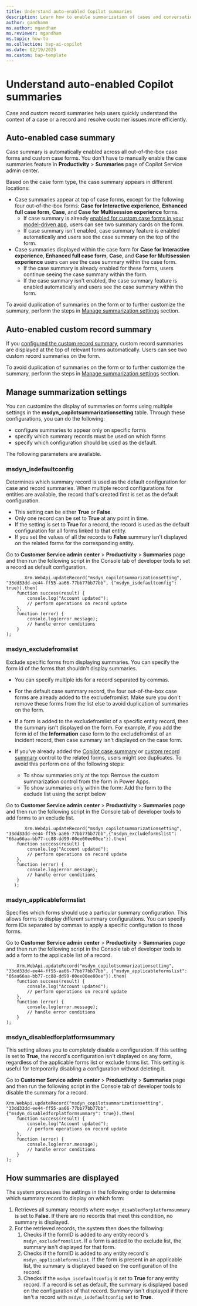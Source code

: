 ```yaml
---
title: Understand auto-enabled Copilot summaries
description: Learn how to enable summarization of cases and conversations using Copilot in Customer Service.
author: gandhamm
ms.author: mgandham
ms.reviewer: mgandham
ms.topic: how-to 
ms.collection: bap-ai-copilot
ms.date: 02/19/2025
ms.custom: bap-template 
---
```


# Understand auto-enabled Copilot summaries

Case and custom record summaries help users quickly understand the context of a case or a record and resolve customer issues more efficiently. 

## Auto-enabled case summary

Case summary is automatically enabled across all out-of-the-box case forms and custom case forms. You don't have to manually enable the case summaries feature in **Productivity** > **Summaries** page of Copilot Service admin center.

Based on the case form type, the case summary appears in different locations:

-  Case summaries appear at top of case forms, except for the following four out-of-the-box forms: **Case for Interactive experience**, **Enhanced full case form**, **Case**, and **Case for Multisession experience** forms.
    - If case summary is already [enabled for custom case forms in your model-driven app](/dynamics365/customer-service/administer/copilot-powerapps-settings), users can see two summary cards on the form. 
    - If case summary isn't enabled, case summary feature is enabled automatically and users see the case summary on the top of the form.
- Case summaries displayed within the case form for **Case for Interactive experience**, **Enhanced full case form**, **Case**, and **Case for Multisession experience** users can see the case summary within the case form. 
   - If the case summary is already enabled for these forms, users continue seeing the case summary within the form.
   - If the case summary isn't enabled, the case summary feature is enabled automatically and users see the case summary within the form.

To avoid duplication of summaries on the form or to further customize the summary, perform the steps in [Manage summarization settings](#manage-summarization-settings) section.

## Auto-enabled custom record summary

If you [configured the custom record summary](copilot-enable-custom-record-summaries.md#configure-the-custom-record-summary), custom record summaries are displayed at the top of relevant forms automatically. Users can see two custom record summaries on the form.


To avoid duplication of summaries on the form or to further customize the summary, perform the steps in [Manage summarization settings](#manage-summarization-settings) section.


## Manage summarization settings

You can customize the display of summaries on forms using multiple settings in the **msdyn_copilotsummarizationsetting** table. Through these configurations, you can do the following:

  - configure summaries to appear only on specific forms
  - specify which summary records must be used on which forms
  -  specify which configuration should be used as the default. 

 The following parameters are available.

### msdyn_isdefaultconfig

Determines which summary record is used as the default configuration for case and record summaries. When multiple record configurations for entities are available, the record that's created first is set as the default configuration. 

-  This setting can be either **True** or **False**. 
- Only one record can be set to **True** at any point in time. 
- If the setting is set to **True** for a record, the record is used as the default configuration for all forms linked to that entity. 
- If you set the values of all the records to **False** summary isn't displayed on the related forms for the corresponding entity.

Go to **Customer Service admin center** > **Productivity** > **Summaries** page and then run the following script in the Console tab of developer tools to set a record as default configuration.

```
       Xrm.WebApi.updateRecord("msdyn_copilotsummarizationsetting", "33dd33dd-ee44-ff55-aa66-77bb77bb77bb", {"msdyn_isdefaultconfig": true}).then(
    function success(result) {
        console.log("Account updated");
        // perform operations on record update
    },
    function (error) {
        console.log(error.message);
        // handle error conditions
    }
);

```

### msdyn_excludefromslist

Exclude specific forms from displaying summaries. You can specify the form id of the forms that shouldn't  display summaries. 

- You can specify multiple ids for a record separated by commas.
- For the default case summary record, the four out-of-the-box case forms are already added to the excludefromlist. Make sure you don't remove these forms from the list else to avoid duplication of summaries on the form.
- If a form is added to the excludefromlist of a specific entity record, then the summary isn't displayed on the form. For example, if you add the form id of the **Information** case form to the excludefromlist of an incident record, then case summary isn't displayed on the case form.
- If you've already added the [Copilot case summary](../administer/copilot-powerapps-settings.md#display-copilot-case-summary-on-custom-case-forms) or [custom record summary](../administer/copilot-enable-custom-record-summaries.md#configure-the-summary-control-on-entity-forms) control to the related forms, users might see duplicates. To avoid this perform one of the following steps:

  -  To show summaries only at the top: Remove the custom summarization control from the form in Power Apps.
  -  To show summaries only within the form: Add the form to the exclude list using the script below


Go to **Customer Service admin center** > **Productivity** > **Summaries** page and then run the following script in the Console tab of developer tools to add forms to an exclude list.

```
       Xrm.WebApi.updateRecord("msdyn_copilotsummarizationsetting", "33dd33dd-ee44-ff55-aa66-77bb77bb77bb",{"msdyn_excludeformslist": "66aa66aa-bb77-cc88-dd99-00ee00ee00ee"}).then(
    function success(result) {
        console.log("Account updated");
        // perform operations on record update
    },
    function (error) {
        console.log(error.message);
        // handle error conditions
    }
   );

```


### msdyn_applicableformslist

Specifies which forms should use a particular summary configuration. This allows forms to display different summary configurations. You can specify form IDs separated by commas to apply a specific configuration to those forms.

Go to **Customer Service admin center** > **Productivity** > **Summaries**  page and then run the following script in the Console tab of developer tools to add a form to the applicable list of a record.


```
    Xrm.WebApi.updateRecord("msdyn_copilotsummarizationsetting", "33dd33dd-ee44-ff55-aa66-77bb77bb77bb", {"msdyn_applicableformslist": "66aa66aa-bb77-cc88-dd99-00ee00ee00ee"}).then(
    function success(result) {
        console.log("Account updated");
        // perform operations on record update
    },
    function (error) {
        console.log(error.message);
        // handle error conditions
    }
);

 ```


### msdyn_disabledforplatformsummary

This setting allows you to completely disable a configuration. If this setting is set to **True**, the record's configuration isn't displayed on any form, regardless of the applicable forms list or exclude forms list. This setting is useful for temporarily disabling a configuration without deleting it.

Go to **Customer Service admin center** > **Productivity** > **Summaries**  page and then run the following script in the Console tab of developer tools to disable the summary for a record.

```
Xrm.WebApi.updateRecord("msdyn_copilotsummarizationsetting", "33dd33dd-ee44-ff55-aa66-77bb77bb77bb", {"msdyn_disabledforplatformsummary": true}).then(
    function success(result) {
        console.log("Account updated");
        // perform operations on record update
    },
    function (error) {
        console.log(error.message);
        // handle error conditions
    }
);

```

## How summaries are displayed

The system processes the settings in the following order to determine which summary record to display on which form:

1. Retrieves all summary records where `msdyn_disabledforplatformsummary` is set to **False**. If there are no records that meet this condition, no summary is displayed.
1. For the retrieved records, the system then does the following:
     1. Checks if the formID is added to any entity record's `msdyn_excludefromslist`. If a form is added to the exclude list, the summary isn't displayed for that form.
     1. Checks if the formID is added to any entity record's `msdyn_applicableformslist`. If the form is present in an applicable list, the summary is displayed based on the configuration of the record.
     1. Checks if the `msdyn_isdefaultconfig` is set to **True** for any entity record. If a record is set as default, the summary is displayed based on the configuration of that record.
     Summary isn't displayed if there isn't a record with `msdyn_isdefaultconfig` set to **True**.
